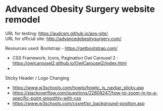 # Advanced Obesity Surgery website remodel

URL for testing: https://audcsm.github.io/aos-site/  
URL for official site: http://advancedobesitysurgery.com/

Resources used:
Bootstrap - https://getbootstrap.com/
* CSS Framework, Icons, Pagination
Owl Carousel 2 - https://owlcarousel2.github.io/OwlCarousel2/index.html
* 
Sticky Header / Logo Changing
* https://www.w3schools.com/howto/howto_js_navbar_sticky.asp
* https://stackoverflow.com/questions/22609247/how-to-zoom-in-to-a-specific-point-smoothly-with-css
* https://www.w3schools.com/cssref/pr_background-position.asp
